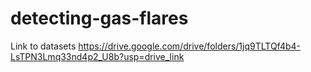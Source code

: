 # detecting-gas-flares

Link to datasets https://drive.google.com/drive/folders/1jq9TLTQf4b4-LsTPN3Lmq33nd4p2_U8b?usp=drive_link
